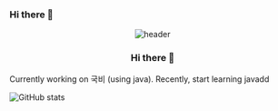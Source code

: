 ### Hi there 👋
<div align="center">
  
 ![header](https://capsule-render.vercel.app/api?type=Waving&color=#1D919Cheight=150&section=header&text=Hello&fontColor=ffffff&fontSize=70&animation=fadeIn&fontAlignY=55)
 ### Hi there 👋
</div>
  Currently working on 국비 (using java). Recently, start learning javadd



![GitHub stats](https://github-readme-stats.vercel.app/api?username=wjs960&show_icons=true&theme=dark  )

<!--
**wjs960/wjs960** is a ✨ _special_ ✨ repository because its `README.md` (this file) appears on your GitHub profile.

Here are some ideas to get you started:

- 🔭 I’m currently working on ...
- 🌱 I’m currently learning ...
- 👯 I’m looking to collaborate on ...
- 🤔 I’m looking for help with ...
- 💬 Ask me about ...
- 📫 How to reach me: ...
- 😄 Pronouns: ...
- ⚡ Fun fact: ...
-->
